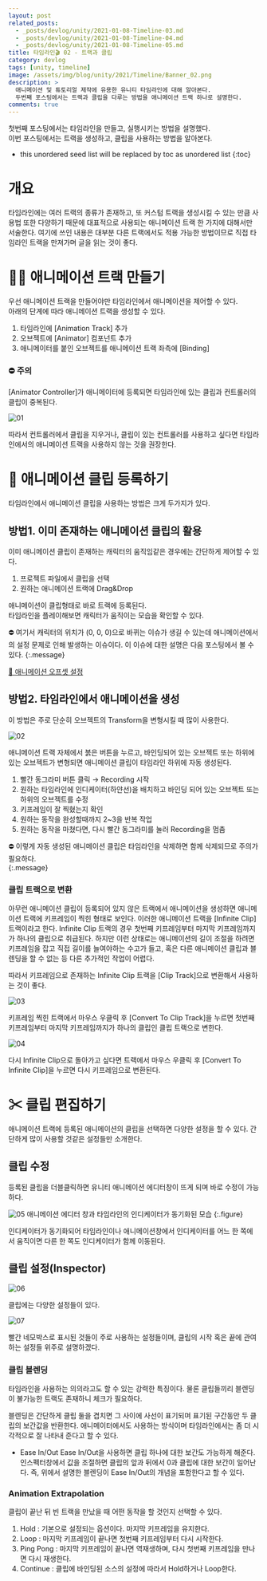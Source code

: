```yaml
---
layout: post
related_posts:
  - _posts/devlog/unity/2021-01-08-Timeline-03.md
  - _posts/devlog/unity/2021-01-08-Timeline-04.md
  - _posts/devlog/unity/2021-01-08-Timeline-05.md
title: 타임라인🎬 02 - 트랙과 클립
category: devlog
tags: [unity, timeline]
image: /assets/img/blog/unity/2021/Timeline/Banner_02.png
description: >
  애니메이션 및 튜토리얼 제작에 유용한 유니티 타임라인에 대해 알아본다.  
  두번째 포스팅에서는 트랙과 클립을 다루는 방법을 애니메이션 트랙 하나로 설명한다.
comments: true
---
```


첫번째 포스팅에서는 타임라인을 만들고, 실행시키는 방법을 설명했다.  
이번 포스팅에서는 트랙을 생성하고, 클립을 사용하는 방법을 알아본다.

* this unordered seed list will be replaced by toc as unordered list
{:toc}

# 개요
타임라인에는 여러 트랙의 종류가 존재하고, 또 커스텀 트랙을 생성시킬 수 있는 만큼 사용법 또한 다양하기 때문에 대표적으로 사용되는 애니메이션 트랙 한 가지에 대해서만 서술한다. 여기에 쓰인 내용은 대부분 다른 트랙에서도 적용 가능한 방법이므로 직접 타임라인 트랙을 만져가며 글을 읽는 것이 좋다.

# 🤹‍♀️ 애니메이션 트랙 만들기
우선 애니메이션 트랙을 만들어야만 타임라인에서 애니메이션을 제어할 수 있다.  
아래의 단계에 따라 애니메이션 트랙을 생성할 수 있다.

1. 타임라인에 [Animation Track] 추가
2. 오브젝트에 [Animator] 컴포넌트 추가
3. 애니메이터를 붙인 오브젝트를 애니메이션 트랙 좌측에 [Binding]

### ⛔ 주의
[Animator Controller]가 애니메이터에 등록되면 타임라인에 있는 클립과 컨트롤러의 클립이 중복된다.

![01](/assets/img/blog/unity/2021/Timeline/02_AnimationTrack/01.png)

따라서 컨트롤러에서 클립을 지우거나, 클립이 있는 컨트롤러를 사용하고 싶다면 타임라인에서의 애니메이션 트랙을 사용하지 않는 것을 권장한다.

# 📎 애니메이션 클립 등록하기
타임라인에서 애니메이션 클립을 사용하는 방법은 크게 두가지가 있다.

## 방법1. 이미 존재하는 애니메이션 클립의 활용
이미 애니메이션 클립이 존재하는 캐릭터의 움직임같은 경우에는 간단하게 제어할 수 있다.

1. 프로젝트 파일에서 클립을 선택
2. 원하는 애니메이션 트랙에 Drag&Drop

애니메이션이 클립형태로 바로 트랙에 등록된다.  
타임라인을 플레이해보면 캐릭터가 움직이는 모습을 확인할 수 있다.

⛔ 여기서 캐릭터의 위치가 (0, 0, 0)으로 바뀌는 이슈가 생길 수 있는데 애니메이션에서의 설정 문제로 인해 발생하는 이슈이다. 이 이슈에 대한 설명은 다음 포스팅에서 볼 수 있다.
{:.message}

[🔧 애니메이션 오프셋 설정](/allposts/unity/Timeline-03)

## 방법2. 타임라인에서 애니메이션을 생성
이 방법은 주로 단순히 오브젝트의 Transform을 변형시킬 때 많이 사용한다.

![02](/assets/img/blog/unity/2021/Timeline/02_AnimationTrack/02.png)

애니메이션 트랙 자체에서 붉은 버튼을 누르고, 바인딩되어 있는 오브젝트 또는 하위에 있는 오브젝트가 변형되면 애니메이션 클립이 타임라인 하위에 자동 생성된다.

1. 빨간 동그라미 버튼 클릭 → Recording 시작
2. 원하는 타임라인에 인디케이터(하얀선)을 배치하고 바인딩 되어 있는 오브젝트 또는 하위의 오브젝트를 수정
3. 키프레임이 잘 찍혔는지 확인
4. 원하는 동작을 완성할때까지 2~3을 반복 작업
5. 원하는 동작을 마쳤다면, 다시 빨간 동그라미를 눌러 Recording을 멈춤

⛔ 이렇게 자동 생성된 애니메이션 클립은 타임라인을 삭제하면 함께 삭제되므로 주의가 필요하다.  
{:.message}

### 클립 트랙으로 변환
아무런 애니메이션 클립이 등록되어 있지 않은 트랙에서 애니메이션을 생성하면 애니메이션 트랙에 키프레임이 찍힌 형태로 보인다. 이러한 애니메이션 트랙을 [Infinite Clip] 트랙이라고 한다. Infinite Clip 트랙의 경우 첫번째 키프레임부터 마지막 키프레임까지가 하나의 클립으로 취급된다. 하지만 이런 상태로는 애니메이션의 길이 조절을 하려면 키프레임을 잡고 직접 길이를 늘여야하는 수고가 들고, 혹은 다른 애니메이션 클립과 블렌딩을 할 수 없는 등 다른 추가적인 작업이 어렵다.

따라서 키프레임으로 존재하는 Infinite Clip 트랙을 [Clip Track]으로 변환해서 사용하는 것이 좋다.

![03](/assets/img/blog/unity/2021/Timeline/02_AnimationTrack/03.png)

키프레임 찍힌 트랙에서 마우스 우클릭 후 [Convert To Clip Track]을 누르면 첫번째 키프레임부터 마지막 키프레임까지가 하나의 클립인 클립 트랙으로 변한다.

![04](/assets/img/blog/unity/2021/Timeline/02_AnimationTrack/04.png)

다시 Infinite Clip으로 돌아가고 싶다면 트랙에서 마우스 우클릭 후 [Convert To Infinite Clip]을 누르면 다시 키프레임으로 변환된다.

# ✂ 클립 편집하기

애니메이션 트랙에 등록된 애니메이션의 클립을 선택하면 다양한 설정을 할 수 있다. 간단하게 많이 사용할 것같은 설정들만 소개한다.

## 클립 수정

등록된 클립을 더블클릭하면 유니티 애니메이션 에디터창이 뜨게 되며 바로 수정이 가능하다.

![05](/assets/img/blog/unity/2021/Timeline/02_AnimationTrack/05.png)
애니메이션 에디터 창과 타임라인의 인디케이터가 동기화된 모습
{:.figure}

인디케이터가 동기화되어 타임라인이나 애니메이션창에서 인디케이터를 어느 한 쪽에서 움직이면 다른 한 쪽도 인디케이터가 함께 이동된다.

## 클립 설정(Inspector)

![06](/assets/img/blog/unity/2021/Timeline/02_AnimationTrack/06.png)

클립에는 다양한 설정들이 있다.

![07](/assets/img/blog/unity/2021/Timeline/02_AnimationTrack/07.png)

빨간 네모박스로 표시된 것들이 주로 사용하는 설정들이며, 클립의 시작 혹은 끝에 관여하는 설정들 위주로 설명하겠다.

### 클립 블렌딩

타임라인을 사용하는 의의라고도 할 수 있는 강력한 특징이다. 물론 클립들끼리 블렌딩이 불가능한 트랙도 존재하니 체크가 필요하다.

블렌딩은 간단하게 클립 둘을 겹치면 그 사이에 사선이 표기되며 표기된 구간동안 두 클립의 보간값을 반환한다. 애니메이터에서도 사용하는 방식이며 타임라인에서는 좀 더 시각적으로 잘 나타내 준다고 할 수 있다.

- Ease In/Out
Ease In/Out을 사용하면 클립 하나에 대한 보간도 가능하게 해준다. 인스펙터창에서 값을 조절하면 클립의 앞과 뒤에서 0과 클립에 대한 보간이 일어난다. 즉, 위에서 설명한 블렌딩이 Ease In/Out의 개념을 포함한다고 할 수 있다.

### Animation Extrapolation
클립이 끝난 뒤 빈 트랙을 만났을 때 어떤 동작을 할 것인지 선택할 수 있다.
1. Hold
: 기본으로 설정되는 옵션이다. 마지막 키프레임을 유지한다.
2. Loop
: 마지막 키프레임이 끝나면 첫번째 키프레임부터 다시 시작한다.
3. Ping Pong
: 마지막 키프레임이 끝나면 역재생하며, 다시 첫번째 키프레임을 만나면 다시 재생한다.
4. Continue
:  클립에 바인딩된 소스의 설정에 따라서 Hold하거나 Loop한다.

